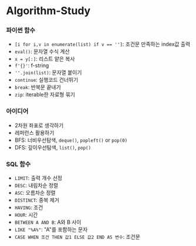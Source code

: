# Algorithm-Study


### 파이썬 함수
* `[i for i,v in enumerate(list) if v == '']`: 조건문 만족하는 index값 출력 
* `eval()`: 문자열 수식 계산
* `x = y[:]`: 리스트 얕은 복사
* `f'{}'`: f-string 
* `''.join(list)`: 문자열 붙이기 
* `continue`: 실행코드 건너뛰기
* `break`: 반복문 끝내기
* `zip`: iterable한 자료형 묶기

### 아이디어
* 2차원 좌표로 생각하기 
* 레퍼런스 활용하기
* BFS: 너비우선탐색, `deque()`, `popleft()` or `pop(0)` 
* DFS: 깊이우선탐색, `list()`, `pop()` 

### SQL 함수
* `LIMIT`: 출력 개수 선정
* `DESC`: 내림차순 정렬
* `ASC`: 오름차순 정렬
* `DISTINCT`: 중복 제거
* `HAVING`: 조건
* `HOUR`: 시간
* `BETWEEN A AND B`: A와 B 사이
* `LIKE "%A%"`: "A"를 포함하는 문자
* `CASE WHEN 조건 THEN 값1 ELSE 값2 END AS 변수`: 조건문

